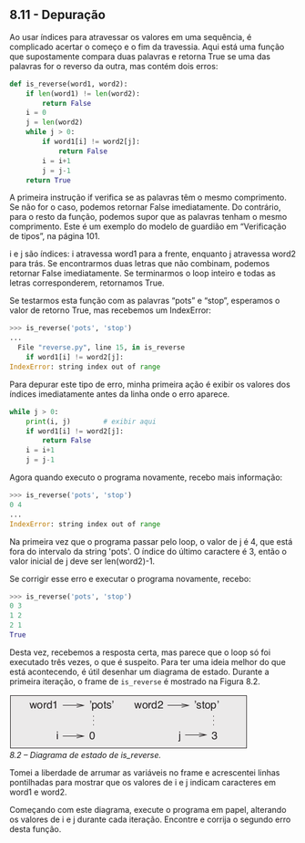 ## 8.11 - Depuração

Ao usar índices para atravessar os valores em uma sequência, é complicado acertar o começo e o fim da travessia. Aqui está uma função que supostamente compara duas palavras e retorna True se uma das palavras for o reverso da outra, mas contém dois erros:

```python
def is_reverse(word1, word2):
    if len(word1) != len(word2):
        return False
    i = 0
    j = len(word2)
    while j > 0:
        if word1[i] != word2[j]:
            return False
        i = i+1
        j = j-1
    return True
```

A primeira instrução if verifica se as palavras têm o mesmo comprimento. Se não for o caso, podemos retornar False imediatamente. Do contrário, para o resto da função, podemos supor que as palavras tenham o mesmo comprimento. Este é um exemplo do modelo de guardião em “Verificação de tipos”, na página 101.

i e j são índices: i atravessa word1 para a frente, enquanto j atravessa word2 para trás. Se encontrarmos duas letras que não combinam, podemos retornar False imediatamente. Se terminarmos o loop inteiro e todas as letras corresponderem, retornamos True.

Se testarmos esta função com as palavras “pots” e “stop”, esperamos o valor de retorno True, mas recebemos um IndexError:

```python
>>> is_reverse('pots', 'stop')
...
  File "reverse.py", line 15, in is_reverse
    if word1[i] != word2[j]:
IndexError: string index out of range
```

Para depurar este tipo de erro, minha primeira ação é exibir os valores dos índices imediatamente antes da linha onde o erro aparece.

```python
while j > 0:
    print(i, j)        # exibir aqui
    if word1[i] != word2[j]:
        return False
    i = i+1
    j = j-1
```

Agora quando executo o programa novamente, recebo mais informação:

```python
>>> is_reverse('pots', 'stop')
0 4
...
IndexError: string index out of range
```

Na primeira vez que o programa passar pelo loop, o valor de j é 4, que está fora do intervalo da string 'pots'. O índice do último caractere é 3, então o valor inicial de j deve ser len(word2)-1.

Se corrigir esse erro e executar o programa novamente, recebo:

```python
>>> is_reverse('pots', 'stop')
0 3
1 2
2 1
True
```

Desta vez, recebemos a resposta certa, mas parece que o loop só foi executado três vezes, o que é suspeito. Para ter uma ideia melhor do que está acontecendo, é útil desenhar um diagrama de estado. Durante a primeira iteração, o frame de `is_reverse` é mostrado na Figura 8.2.

![Figura 8.2 – Diagrama de estado de is_reverse.](fig/tnkp_0802.png)
<br>_8.2 – Diagrama de estado de is_reverse._

Tomei a liberdade de arrumar as variáveis no frame e acrescentei linhas pontilhadas para mostrar que os valores de i e j indicam caracteres em word1 e word2.

Começando com este diagrama, execute o programa em papel, alterando os valores de i e j durante cada iteração. Encontre e corrija o segundo erro desta função.
